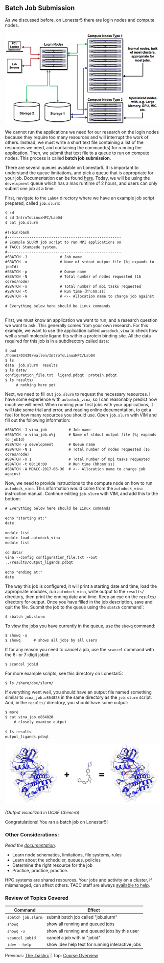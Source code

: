 ## Batch Job Submission

As we discussed before, on Lonestar5 there are login nodes and compute nodes.

<center><img src="../resources/hpc_schematic.png" style="height:300px;"></center>

We cannot run the applications we need for our research on the login nodes because they require too many resources and will interrupt the work of others. Instead, we must write a short text file containing a list of the resources we need, and containing the command(s) for running the application. Then, we submit that text file to a queue to run on compute nodes. This process is called **batch job submission**.

There are several queues available on Lonestar5. It is important to understand the queue limitations, and pick a queue that is appropriate for your job. Documentation can be found [here](https://portal.tacc.utexas.edu/user-guides/lonestar5#production-queues). Today, we will be using the `development` queue which has a max runtime of 2 hours, and users can only submit one job at a time.


First, navigate to the `Lab04` directory where we have an example job script prepared, called `job.slurm`:
```
$ cd
$ cd IntroToLinuxHPC/Lab04
$ cat job.slurm
 
#!/bin/bash
#----------------------------------------------------
# Example SLURM job script to run MPI applications on
# TACCs Stampede system.
#----------------------------------------------------
#SBATCH -J               # Job name
#SBATCH -o               # Name of stdout output file (%j expands to jobId)
#SBATCH -p               # Queue name
#SBATCH -N               # Total number of nodes requested (16 cores/node)
#SBATCH -n               # Total number of mpi tasks requested
#SBATCH -t               # Run time (hh:mm:ss)
#SBATCH -A               # <-- Allocation name to charge job against
 
# Everything below here should be Linux commands
 
```

First, we must know an application we want to run, and a research question we want to ask. This generally comes from your own research. For this example, we want to use the application called `autodock_vina` to check how well a small molecule ligand fits within a protein binding site. All the data required for this job is in a subdirectory called `data`:
```
$ pwd
/home1/03439/wallen/IntroToLinuxHPC/Lab04
$ ls
data  job.slurm  results
$ ls data/
configuration_file.txt  ligand.pdbqt  protein.pdbqt
$ ls results/
     # nothing here yet
```

Next, we need to fill out `job.slurm` to request the necessary resources. I have some experience with `autodock_vina`, so I can reasonably predict how much we will need. When running your first jobs with your applications, it will take some trial and error, and reading online documentation, to get a feel for how many resources you should use. Open `job.slurm` with VIM and fill out the following information:
```
#SBATCH -J vina_job          # Job name
#SBATCH -o vina_job.o%j      # Name of stdout output file (%j expands to jobId)
#SBATCH -p development       # Queue name
#SBATCH -N 1                 # Total number of nodes requested (16 cores/node)
#SBATCH -n 1                 # Total number of mpi tasks requested
#SBATCH -t 00:10:00          # Run time (hh:mm:ss)
#SBATCH -A MDACC-2017-06-30  # <-- Allocation name to charge job against
```

Now, we need to provide instructions to the compute node on how to run `autodock_vina`. This information would come from the `autodock_vina` instruction manual. Continue editing `job.slurm` with VIM, and add this to the bottom:
```
# Everything below here should be Linux commands
 
echo "starting at:"
date
 
module list
module load autodock_vina
module list
 
cd data/
vina --config configuration_file.txt --out ../results/output_ligands.pdbqt
 
echo "ending at:"
date
```

The way this job is configured, it will print a starting date and time, load the appropriate modules, run `autodock_vina`, write output to the `results/` directory, then print the ending date and time. Keep an eye on the `results/` directory for output. Once you have filled in the job description, save and quit the file. Submit the job to the queue using the `sbatch` command`:
```
$ sbatch job.slurm
```

To view the jobs you have currently in the queue, use the `showq` command:
```
$ showq -u
$ showq      # shows all jobs by all users
```

If for any reason you need to cancel a job, use the `scancel` command with the 6- or 7-digit jobid:
```
$ scancel jobid
```

For more example scripts, see this directory on Lonestar5:
```
$ ls /share/doc/slurm/
```

If everything went well, you should have an output file named something similar to `vina_job.o864828` in the same directory as the `job.slurm` script. And, in the `results/` directory, you should have some output:
```
$ more
$ cat vina_job.o864828
    # closely examine output
 
$ ls results
output_ligands.pdbqt
```

<center><img src="../resources/autodock.png" style="height:200px;"></center>

*(Output visualized in UCSF Chimera)*

Congratulations! You ran a batch job on Lonestar5!

### Other Considerations:

*Read the [documentation](https://portal.tacc.utexas.edu/user-guides).*

 * Learn node schematics, limitations, file systems, rules
 * Learn about the scheduler, queues, policies
 * Determine the right resource for the job
 * Practice, practice, practice.

HPC systems are shared resources. Your jobs and activity on a cluster, if mismanaged, can affect others. TACC staff are always [available to help](https://portal.tacc.utexas.edu/tacc-consulting).



### Review of Topics Covered

| Command             | Effect     |
|---------------------|------------|
| `sbatch job.slurm`  | submit batch job called "job.slurm" |
| `showq`             | show all running and queued jobs |
| `showq -u`          | show all running and queued jobs by this user |
| `scancel jobid`     | cancel a job with id "jobid" |
| `idev --help`       | show idev help text for running interactive jobs |



Previous: [The .bashrc](intro_to_hpc_04.md) | Top: [Course Overview](../README.md)

